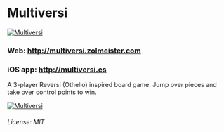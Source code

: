 # Multiversi

[![Multiversi](https://raw.github.com/Zolmeister/multiversi/master/public/images/screenshot-680-420.png)](http://multiversi.zolmeister.com)
### Web: http://multiversi.zolmeister.com
### iOS app: http://multiversi.es

A 3-player Reversi (Othello) inspired board game. Jump over pieces and take over control points to win.

[![Multiversi](https://raw.github.com/Zolmeister/multiversi/master/public/images/screenshot2-680-420.png)](http://multiversi.zolmeister.com)

###### License: MIT
